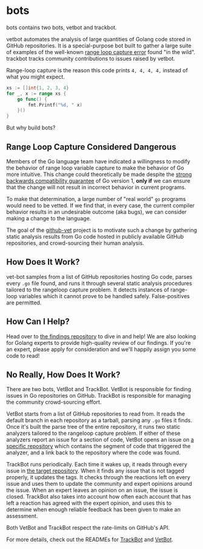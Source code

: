 # bots

bots contains two bots, vetbot and trackbot.

vetbot automates the analysis of large quantities of Golang code stored in GitHub repositories. It is a special-purpose bot built to gather a large suite of examples of the well-known [range loop capture error](https://github.com/golang/go/wiki/CommonMistakes#using-reference-to-loop-iterator-variable) found "in the wild". 
trackbot tracks community contributions to issues raised by vetbot.

Range-loop capture is the reason this code prints `4, 4, 4, 4,` instead of what you might expect.

```go
xs := []int{1, 2, 3, 4}
for _, x := range xs {
    go func() {
        fmt.Printf("%d, " x)
    }()
}
```


But why build bots?

## Range Loop Capture Considered Dangerous

Members of the Go language team have indicated a willingness to modify the behavior of range loop variable capture to make the behavior of Go more intuitive. This change could theoretically be made despite the [strong backwards compatibility guarantee](https://golang.org/doc/go1compat) of Go version 1, **only if** we can ensure that the change will not result in incorrect behavior in current programs.

To make that determination, a large number of "real world" `go` programs would need to be vetted. If we find that, in every case, the current compiler behavior results in an undesirable outcome (aka bugs), we can consider making a change to the language.

The goal of the [github-vet](https://github.com/github-vet) project is to motivate such a change by gathering static analysis results from Go code hosted in publicly available GitHub repositories, and crowd-sourcing their human analysis.

## How Does It Work?

vet-bot samples from a list of GitHub repositories hosting Go code, parses every `.go` file found, and runs it through several static analysis procedures tailored to the rangeloop capture problem. It detects instances of range-loop variables which it cannot prove to be handled safely. False-positives are permitted.

## How Can I Help?

Head over to [the findings repository](https://github.com/github-vet/rangeloop-pointer-findings) to dive in and help! We are also looking for Golang experts to provide high-quality review of our findings. If you're an expert, please apply for consideration and we'll happily assign you some code to read!

## No Really, How Does It Work?

There are two bots, VetBot and TrackBot. VetBot is responsible for finding issues in Go repositories on GitHub. TrackBot is responsible for managing the community crowd-sourcing effort.

VetBot starts from a list of GitHub repositories to read from. It reads the default branch in each repository as a tarball, parsing any `.go` files it finds. Once it's built the parse tree of the entire repository, it runs two static analyzers tailored to the rangeloop capture problem. If either of these analyzers report an issue for a section of code, VetBot opens an issue on [a specific repository](https://github.com/github-vet/rangeloop-pointer-findings) which contains the segment of code that triggered the analyzer, and a link back to the repository where the code was found.

TrackBot runs periodically. Each time it wakes up, it reads through every issue in [the target repository](https://github.com/github-vet/rangeloop-pointer-findings). When it finds any issue that is not tagged properly, it updates the tags. It checks through the reactions left on every issue and uses them to update the community and expert opinions around the issue. When an expert leaves an opinion on an issue, the issue is closed. TrackBot also takes into account how often each account that has left a reaction has agreed with the expert opinion, and uses this to determine when enough reliable feedback has been given to make an assessment.

Both VetBot and TrackBot respect the rate-limits on GitHub's API.

For more details, check out the READMEs for [TrackBot](https://github.com/github-vet/bots/tree/main/cmd/track-bot) and [VetBot](https://github.com/github-vet/bots/tree/main/cmd/vet-bot).
